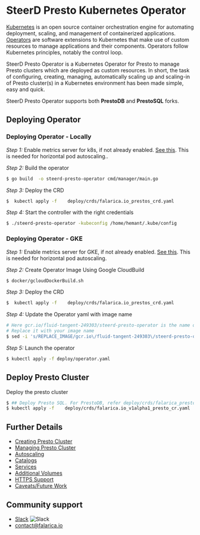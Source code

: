 # SteerD Presto Kubernetes Operator

[Kubernetes](https://kubernetes.io/docs/home/) is an open source container orchestration engine for automating deployment, scaling, and management of containerized applications. [Operators](https://kubernetes.io/docs/concepts/extend-kubernetes/operator/) are software extensions to Kubernetes that make use of custom resources to manage applications and their components. Operators follow Kubernetes principles, notably the control loop.

SteerD Presto Operator is a Kubernetes Operator for Presto to manage Presto clusters which are deployed as custom resources. In short, the task of configuring, creating, managing, automatically scaling up and scaling-in of Presto cluster(s) in a Kubernetes environment has been made simple, easy and quick.

SteerD Presto Operator supports both **PrestoDB** and **PrestoSQL** forks. 

## Deploying Operator

### Deploying Operator - Locally
*Step 1:* Enable metrics server for k8s, if not already enabled. [See this](https://github.com/kubernetes-sigs/metrics-server). This is needed for horizontal pod autoscaling..

*Step 2:* Build the operator 
```bash
$ go build  -o steerd-presto-operator cmd/manager/main.go 
```

*Step 3:* Deploy the CRD
```bash
$  kubectl apply -f    deploy/crds/falarica.io_prestos_crd.yaml
```

*Step 4:* Start the controller with the right credentials
```bash
$ ./steerd-presto-operator -kubeconfig /home/hemant/.kube/config
```

### Deploying Operator - GKE

*Step 1:* Enable metrics server for GKE, if not already enabled. [See this](https://github.com/kubernetes-sigs/metrics-server). This is needed for horizontal pod autoscaling.

*Step 2:* Create Operator Image Using Google CloudBuild
```bash
$ docker/gcloudDockerBuild.sh
```
*Step 3:* Deploy the CRD
```bash
$  kubectl apply -f    deploy/crds/falarica.io_prestos_crd.yaml
```
*Step 4:* Update the Operator yaml with image name 
```bash
# Here gcr.io/fluid-tangent-249303/steerd-presto-operator is the name of image. 
# Replace it with your image name
$ sed -i 's/REPLACE_IMAGE/gcr.io\/fluid-tangent-249303\/steerd-presto-operator/g' deploy/operator.yaml
```

*Step 5:* Launch the operator
```bash
$ kubectl apply -f deploy/operator.yaml
```  
 
## Deploy Presto Cluster

Deploy the presto cluster
```bash
$ ## Deploy Presto SQL. For PrestoDB, refer deploy/crds/falarica_prestodb.yaml 
$ kubectl apply -f    deploy/crds/falarica.io_v1alpha1_presto_cr.yaml
```

## Further Details 

- [Creating Presto Cluster](docs/prestoresource.md)
- [Managing Presto Cluster](docs/status.md)
- [Autoscaling](docs/autoscaling.md)
- [Catalogs](docs/catalog.md)
- [Services](docs/service.md)
- [Additional Volumes](docs/additionalvolumes.md)
- [HTTPS Support](docs/https.md)
- [Caveats/Future Work](docs/caveats.md)

## Community support

* [Slack](https://join.slack.com/t/falarica/shared_invite/zt-gql1dl9i-mm6lOJYgsEUuF6JXIgxCcA) ![Slack](http://i.imgur.com/h3sc6GM.png)
* [contact@falarica.io](contact@falarica.io)
